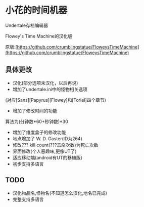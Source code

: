 # 小花的时间机器
Undertale存档编辑器

Flowey's Time Machine的汉化版

原版:[https://github.com/crumblingstatue/FloweysTimeMachine](https://github.com/crumblingstatue/FloweysTimeMachine)

## 具体更改
- 汉化(部分选项未汉化，以后再说)
- 增加了undertale.ini中的怪物相关选项

(对应\[Sans\]\[Papyrus\]\[Flowey\]和\[Toriel\]四个章节)
- 增加了修改时间的功能

算法为(分钟数\*60+秒钟数)\*30
- 增加了维度盒子的修改功能
- 地点增加了 W. D. Gaster(ID为264)
- 修改??? kill count(???击杀次数)为死亡次数
- 界面修改(个人恶趣味,更像UT了)
- 适应移动端(android有UT的移植版)
- 初步支持多语言

## TODO
- 汉化物品名,怪物名(不知道怎么汉化,地名已完成)
- 完整支持多语言

